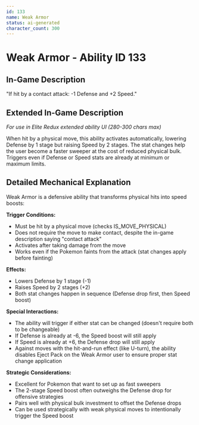 ```yaml
---
id: 133
name: Weak Armor
status: ai-generated
character_count: 300
---
```


# Weak Armor - Ability ID 133

## In-Game Description
"If hit by a contact attack: -1 Defense and +2 Speed."

## Extended In-Game Description
*For use in Elite Redux extended ability UI (280-300 chars max)*

When hit by a physical move, this ability activates automatically, lowering Defense by 1 stage but raising Speed by 2 stages. The stat changes help the user become a faster sweeper at the cost of reduced physical bulk. Triggers even if Defense or Speed stats are already at minimum or maximum limits.

## Detailed Mechanical Explanation
Weak Armor is a defensive ability that transforms physical hits into speed boosts:

**Trigger Conditions:**
- Must be hit by a physical move (checks IS_MOVE_PHYSICAL)
- Does not require the move to make contact, despite the in-game description saying "contact attack"
- Activates after taking damage from the move
- Works even if the Pokemon faints from the attack (stat changes apply before fainting)

**Effects:**
- Lowers Defense by 1 stage (-1)
- Raises Speed by 2 stages (+2)
- Both stat changes happen in sequence (Defense drop first, then Speed boost)

**Special Interactions:**
- The ability will trigger if either stat can be changed (doesn't require both to be changeable)
- If Defense is already at -6, the Speed boost will still apply
- If Speed is already at +6, the Defense drop will still apply
- Against moves with the hit-and-run effect (like U-turn), the ability disables Eject Pack on the Weak Armor user to ensure proper stat change application

**Strategic Considerations:**
- Excellent for Pokemon that want to set up as fast sweepers
- The 2-stage Speed boost often outweighs the Defense drop for offensive strategies
- Pairs well with physical bulk investment to offset the Defense drops
- Can be used strategically with weak physical moves to intentionally trigger the Speed boost